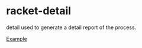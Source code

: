 # racket-detail
detail used to generate a detail report of the process.

[Example](docs/example.md)
